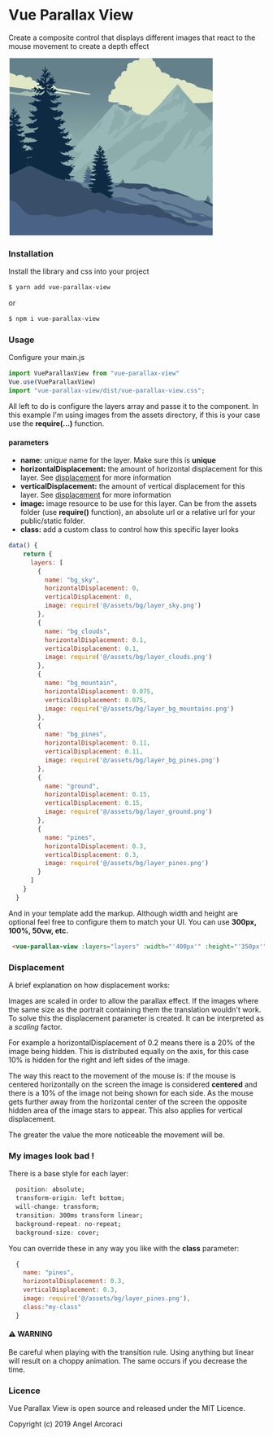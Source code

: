 # Vue Parallax View
Create a composite control that displays different images that react to the mouse movement to create a depth effect

![Drag Racing](https://raw.githubusercontent.com/aarcoraci/vue-parallax-view/master/preview.gif) 

### Installation
Install the library and css into your project

```sh
$ yarn add vue-parallax-view
```
or
```sh
$ npm i vue-parallax-view
```

### Usage

Configure your main.js

```js
import VueParallaxView from "vue-parallax-view"
Vue.use(VueParallaxView)
import "vue-parallax-view/dist/vue-parallax-view.css";
```

All left to do is configure the layers array and passe it to the component. In this example I'm using images from the assets directory, if this is your case use the **require(...)** function.

#### parameters
- **name:** *unique* name for the layer. Make sure this is **unique**
- **horizontalDisplacement:** the amount of horizontal displacement for this layer. See [displacement](#displacement) for more information
- **verticalDisplacement:** the amount of vertical displacement for this layer. See [displacement](#displacement) for more information
- **image:** image resource to be use for this layer. Can be from the assets folder (use **require()** function), an absolute url or a relative url for your public/static folder.
- **class:** add a custom class to control how this specific layer looks
```js
data() {
    return {
      layers: [
        {
          name: "bg_sky",
          horizontalDisplacement: 0,
          verticalDisplacement: 0,
          image: require('@/assets/bg/layer_sky.png')
        },
        {
          name: "bg_clouds",
          horizontalDisplacement: 0.1,
          verticalDisplacement: 0.1,
          image: require('@/assets/bg/layer_clouds.png')
        },
        {
          name: "bg_mountain",
          horizontalDisplacement: 0.075,
          verticalDisplacement: 0.075,
          image: require('@/assets/bg/layer_bg_mountains.png')
        },
        {
          name: "bg_pines",
          horizontalDisplacement: 0.11,
          verticalDisplacement: 0.11,
          image: require('@/assets/bg/layer_bg_pines.png')
        },
        {
          name: "ground",
          horizontalDisplacement: 0.15,
          verticalDisplacement: 0.15,
          image: require('@/assets/bg/layer_ground.png')
        },
        {
          name: "pines",
          horizontalDisplacement: 0.3,
          verticalDisplacement: 0.3,
          image: require('@/assets/bg/layer_pines.png')
        }
      ]
    }
  }
```
And in your template add the markup. Although width and height are optional feel free to configure them to match your UI. You can use **300px, 100%, 50vw, etc.**
```html
 <vue-parallax-view :layers="layers" :width="'400px'" :height="'350px'"  />
```

### Displacement
A brief explanation on how displacement works:

Images are scaled in order to allow the parallax effect. If the images where the same size as the portrait containing them the translation wouldn't work. To solve this the displacement parameter is created. It can be interpreted as a *scaling* factor.

For example a horizontalDisplacement of 0.2 means there is a 20% of the image being hidden. This is distributed equally on the axis, for this case 10% is hidden for the right and left sides of the image.

The way this react to the movement of the mouse is: if the mouse is centered horizontally on the screen the image is considered **centered** and there is a 10% of the image not being shown for each side. As the mouse gets further away from the horizontal center of the screen the opposite hidden area of the image stars to appear. This also applies for vertical displacement.

The greater the value the more noticeable the movement will be.

### My images look bad !
There is a base style for each layer:

```css
  position: absolute;
  transform-origin: left bottom;
  will-change: transform;
  transition: 300ms transform linear;
  background-repeat: no-repeat;
  background-size: cover;
```
You can override these in any way you like with the **class** parameter:
```js
  {
    name: "pines",
    horizontalDisplacement: 0.3,
    verticalDisplacement: 0.3,
    image: require('@/assets/bg/layer_pines.png'),
    class:"my-class"
  }
```
#### :warning: WARNING
Be careful when playing with the transition rule. Using anything but linear will result on a choppy animation. The same occurs if you decrease the time.

### Licence

Vue Parallax View is open source and released under the MIT Licence.

Copyright (c) 2019 Angel Arcoraci